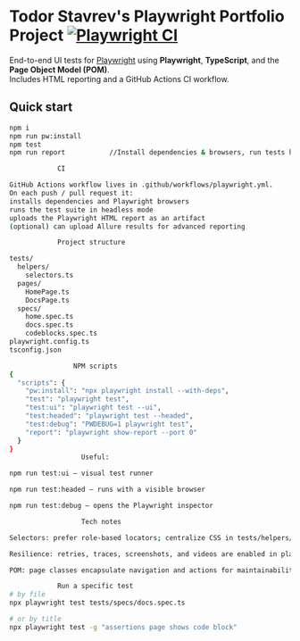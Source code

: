 # Todor Stavrev's Playwright Portfolio Project [![Playwright CI](https://github.com/tosheto/playwright-portfolio/actions/workflows/playwright.yml/badge.svg)](https://github.com/tosheto/playwright-portfolio/actions/workflows/playwright.yml)

End-to-end UI tests for [Playwright](https://playwright.dev) using **Playwright**, **TypeScript**, and the **Page Object Model (POM)**.  
Includes HTML reporting and a GitHub Actions CI workflow.


## Quick start

```bash
npm i
npm run pw:install
npm test
npm run report           //Install dependencies & browsers, run tests headless, and open HTML report locally.//

            CI

GitHub Actions workflow lives in .github/workflows/playwright.yml.
On each push / pull request it:
installs dependencies and Playwright browsers
runs the test suite in headless mode
uploads the Playwright HTML report as an artifact
(optional) can upload Allure results for advanced reporting

            Project structure

tests/
  helpers/
    selectors.ts
  pages/
    HomePage.ts
    DocsPage.ts
  specs/
    home.spec.ts
    docs.spec.ts
    codeblocks.spec.ts
playwright.config.ts
tsconfig.json

                NPM scripts
{
  "scripts": {
    "pw:install": "npx playwright install --with-deps",
    "test": "playwright test",
    "test:ui": "playwright test --ui",
    "test:headed": "playwright test --headed",
    "test:debug": "PWDEBUG=1 playwright test",
    "report": "playwright show-report --port 0"
  }
}
                  Useful:

npm run test:ui – visual test runner

npm run test:headed – runs with a visible browser

npm run test:debug – opens the Playwright inspector

                  Tech notes

Selectors: prefer role-based locators; centralize CSS in tests/helpers/selectors.ts.

Resilience: retries, traces, screenshots, and videos are enabled in playwright.config.ts.

POM: page classes encapsulate navigation and actions for maintainability.

            Run a specific test
# by file
npx playwright test tests/specs/docs.spec.ts

# or by title
npx playwright test -g "assertions page shows code block"
